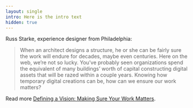 ```yaml
---
layout: single
intro: Here is the intro text
hidden: true
---
```

Russ Starke, experience designer from Philadelphia:

> When an architect designs a structure, he or she can be fairly sure the work will endure for decades, maybe even centuries. Here on the web, we’re not so lucky. You’ve probably seen organizations spend the equivalent of many buildings’ worth of capital constructing digital assets that will be razed within a couple years. Knowing how temporary digital creations can be, how can we ensure our work matters?

Read more [Defining a Vision: Making Sure Your Work Matters](http://alistapart.com/article/defining-a-vision-making-sure-your-work-matters "Defining a Vision: Making Sure Your Work Matters").
